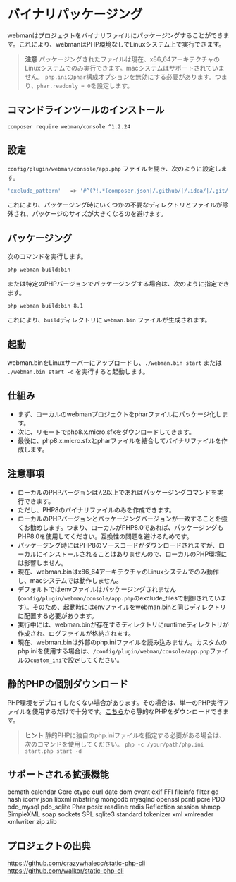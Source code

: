 # バイナリパッケージング

webmanはプロジェクトをバイナリファイルにパッケージングすることができます。これにより、webmanはPHP環境なしでLinuxシステム上で実行できます。

> **注意**
> パッケージングされたファイルは現在、x86_64アーキテクチャのLinuxシステムでのみ実行できます。macシステムはサポートされていません。
> `php.ini`の`phar`構成オプションを無効にする必要があります。つまり、`phar.readonly = 0`を設定します。

## コマンドラインツールのインストール
`composer require webman/console ^1.2.24`

## 設定
`config/plugin/webman/console/app.php` ファイルを開き、次のように設定します。
```php
'exclude_pattern'   => '#^(?!.*(composer.json|/.github/|/.idea/|/.git/|/.setting/|/runtime/|/vendor-bin/|/build/|vendor/webman/admin))(.*)$#'
```
これにより、パッケージング時にいくつかの不要なディレクトリとファイルが除外され、パッケージのサイズが大きくなるのを避けます。

## パッケージング
次のコマンドを実行します。
```
php webman build:bin
```
または特定のPHPバージョンでパッケージングする場合は、次のように指定できます。
```
php webman build:bin 8.1
```

これにより、`build`ディレクトリに `webman.bin` ファイルが生成されます。

## 起動
webman.binをLinuxサーバーにアップロードし、`./webman.bin start` または `./webman.bin start -d` を実行すると起動します。

## 仕組み
* まず、ローカルのwebmanプロジェクトをpharファイルにパッケージ化します。
* 次に、リモートでphp8.x.micro.sfxをダウンロードしてきます。
* 最後に、php8.x.micro.sfxとpharファイルを結合してバイナリファイルを作成します。

## 注意事項
* ローカルのPHPバージョンは7.2以上であればパッケージングコマンドを実行できます。
* ただし、PHP8のバイナリファイルのみを作成できます。
* ローカルのPHPバージョンとパッケージングバージョンが一致することを強くお勧めします。つまり、ローカルがPHP8.0であれば、パッケージングもPHP8.0を使用してください。互換性の問題を避けるためです。
* パッケージング時にはPHP8のソースコードがダウンロードされますが、ローカルにインストールされることはありませんので、ローカルのPHP環境には影響しません。
* 現在、webman.binはx86_64アーキテクチャのLinuxシステムでのみ動作し、macシステムでは動作しません。
* デフォルトではenvファイルはパッケージングされません(`config/plugin/webman/console/app.php`のexclude_filesで制御されています)。そのため、起動時にはenvファイルをwebman.binと同じディレクトリに配置する必要があります。
* 実行中には、webman.binが存在するディレクトリにruntimeディレクトリが作成され、ログファイルが格納されます。
* 現在、webman.binは外部のphp.iniファイルを読み込みません。カスタムのphp.iniを使用する場合は、`/config/plugin/webman/console/app.php`ファイルの`custom_ini`で設定してください。

## 静的PHPの個別ダウンロード
PHP環境をデプロイしたくない場合があります。その場合は、単一のPHP実行ファイルを使用するだけで十分です。[こちら](https://www.workerman.net/download)から静的なPHPをダウンロードできます。

> **ヒント**
> 静的PHPに独自のphp.iniファイルを指定する必要がある場合は、次のコマンドを使用してください。
> `php -c /your/path/php.ini start.php start -d`

## サポートされる拡張機能
bcmath
calendar
Core
ctype
curl
date
dom
event
exif
FFI
fileinfo
filter
gd
hash
iconv
json
libxml
mbstring
mongodb
mysqlnd
openssl
pcntl
pcre
PDO
pdo_mysql
pdo_sqlite
Phar
posix
readline
redis
Reflection
session
shmop
SimpleXML
soap
sockets
SPL
sqlite3
standard
tokenizer
xml
xmlreader
xmlwriter
zip
zlib

## プロジェクトの出典
https://github.com/crazywhalecc/static-php-cli
https://github.com/walkor/static-php-cli
